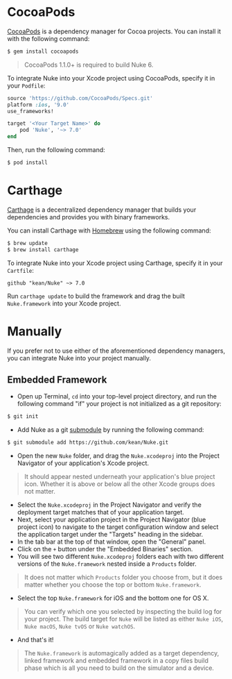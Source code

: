# CocoaPods

[CocoaPods](http://cocoapods.org) is a dependency manager for Cocoa projects. You can install it with the following command:

```bash
$ gem install cocoapods
```

> CocoaPods 1.1.0+ is required to build Nuke 6.

To integrate Nuke into your Xcode project using CocoaPods, specify it in your `Podfile`:

```ruby
source 'https://github.com/CocoaPods/Specs.git'
platform :ios, '9.0'
use_frameworks!

target '<Your Target Name>' do
    pod 'Nuke', '~> 7.0'
end
```

Then, run the following command:

```bash
$ pod install
```

# Carthage

[Carthage](https://github.com/Carthage/Carthage) is a decentralized dependency manager that builds your dependencies and provides you with binary frameworks.

You can install Carthage with [Homebrew](http://brew.sh/) using the following command:

```bash
$ brew update
$ brew install carthage
```

To integrate Nuke into your Xcode project using Carthage, specify it in your `Cartfile`:

```ogdl
github "kean/Nuke" ~> 7.0
```

Run `carthage update` to build the framework and drag the built `Nuke.framework` into your Xcode project.

# Manually

If you prefer not to use either of the aforementioned dependency managers, you can integrate Nuke into your project manually.

## Embedded Framework

- Open up Terminal, `cd` into your top-level project directory, and run the following command "if" your project is not initialized as a git repository:

```bash
$ git init
```

- Add Nuke as a git [submodule](http://git-scm.com/docs/git-submodule) by running the following command:

```bash
$ git submodule add https://github.com/kean/Nuke.git
```

- Open the new `Nuke` folder, and drag the `Nuke.xcodeproj` into the Project Navigator of your application's Xcode project.

> It should appear nested underneath your application's blue project icon. Whether it is above or below all the other Xcode groups does not matter.

- Select the `Nuke.xcodeproj` in the Project Navigator and verify the deployment target matches that of your application target.
- Next, select your application project in the Project Navigator (blue project icon) to navigate to the target configuration window and select the application target under the "Targets" heading in the sidebar.
- In the tab bar at the top of that window, open the "General" panel.
- Click on the `+` button under the "Embedded Binaries" section.
- You will see two different `Nuke.xcodeproj` folders each with two different versions of the `Nuke.framework` nested inside a `Products` folder.

> It does not matter which `Products` folder you choose from, but it does matter whether you choose the top or bottom `Nuke.framework`.

- Select the top `Nuke.framework` for iOS and the bottom one for OS X.

> You can verify which one you selected by inspecting the build log for your project. The build target for `Nuke` will be listed as either `Nuke iOS`, `Nuke macOS`, `Nuke tvOS` or `Nuke watchOS`.

- And that's it!

> The `Nuke.framework` is automagically added as a target dependency, linked framework and embedded framework in a copy files build phase which is all you need to build on the simulator and a device.
